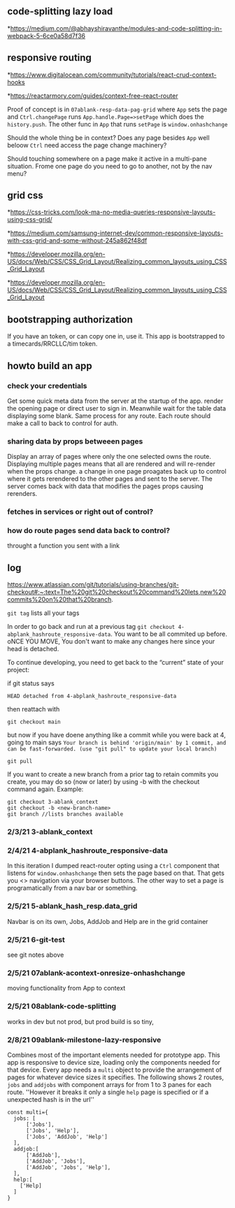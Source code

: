 ## code-splitting lazy load
*https://medium.com/@abhayshiravanthe/modules-and-code-splitting-in-webpack-5-6ce0a58d7f36

## responsive routing
*https://www.digitalocean.com/community/tutorials/react-crud-context-hooks

*https://reactarmory.com/guides/context-free-react-router

Proof of concept is in `07ablank-resp-data-pag-grid` where `App`  sets the page and `Ctrl.changePage` runs `App.handle.Page=>setPage` which does the `history.push`. The other func in `App` that runs `setPage` is `window.onhashchange`

Should the whole thing be in context? Does any page besides `App` well beloow `Ctrl` need access the page change machinery?

Should touching somewhere on a page make it active in a multi-pane situation. Frome one page do you need to go to another, not by the nav menu?


## grid css
*https://css-tricks.com/look-ma-no-media-queries-responsive-layouts-using-css-grid/

*https://medium.com/samsung-internet-dev/common-responsive-layouts-with-css-grid-and-some-without-245a862f48df

*https://developer.mozilla.org/en-US/docs/Web/CSS/CSS_Grid_Layout/Realizing_common_layouts_using_CSS_Grid_Layout

*https://developer.mozilla.org/en-US/docs/Web/CSS/CSS_Grid_Layout/Realizing_common_layouts_using_CSS_Grid_Layout


## bootstrapping authorization
If you have an token, or can copy one in, use it. This app is bootstrapped to a timecards/RRCLLC/tim token.

## howto build an app

### check your credentials
Get some quick meta data  from the server at the startup of the app. render the opening page or direct user to sign in. Meanwhile wait for the table data displaying some blank. Same process for any route. Each route should make a call to back to control for auth.
### sharing data by props betweeen pages
Display an array of pages where only the one selected owns the route. Displaying multiple pages means that all are rendered and will re-render when the props change. a change in one page proagates back up to control where it gets rerendered to the other pages and sent to the server. The server comes back with data that modifies the pages props causing rerenders.
### fetches in services or right out of control? 
### how do route pages send data back to control?
throught a function you sent with a link 

## log
https://www.atlassian.com/git/tutorials/using-branches/git-checkout#:~:text=The%20git%20checkout%20command%20lets,new%20commits%20on%20that%20branch.

`git tag` lists all your tags

In order to go back and run at a previous tag `git checkout 4-abplank_hashroute_responsive-data`. You want to be all commited up before. oNCE YOU MOVE, You don't want to make any changes here since your head is detached. 

To continue developing, you need to get back to the “current” state of your project: 

if git status says 

    HEAD detached from 4-abplank_hashroute_responsive-data

then reattach with
 
    git checkout main

but now if you have doene anything like a commit while you were back at 4, going to main says `Your branch is behind 'origin/main' by 1 commit, and can be fast-forwarded. (use "git pull" to update your local branch)`

    git pull

If you want to create a new branch from a prior tag to retain commits you create, you may do so (now or later) by using -b with the checkout command again. Example:

    git checkout 3-ablank_context
    git checkout -b <new-branch-name>
    git branch //lists branches available

### 2/3/21 3-ablank_context
### 2/4/21 4-abplank_hashroute_responsive-data
In this iteration I dumped react-router opting using a `Ctrl` component that listens for `window.onhashchange` then sets the page based on that. That gets you <> navigation via your browser buttons. The other way to set a page is programatically from a nav bar or something.
### 2/5/21 5-ablank_hash_resp.data_grid
Navbar is on its own, Jobs, AddJob and Help are in the grid container
### 2/5/21 6-git-test
see git notes above
### 2/5/21 07ablank-acontext-onresize-onhashchange
moving functionality from App to context
### 2/5/21 08ablank-code-splitting
works in dev but not prod, but prod build is so tiny, 
### 2/8/21 09ablank-milestone-lazy-responsive
Combines most of the important elements needed for prototype app. This app is responsive to device size, loading only the components needed for that device. Every app needs a `multi` object to provide the arrangement of pages for whatever device sizes it specifies. The following shows 2 routes, `jobs` and `addjobs` with component arrays for from 1 to 3 panes for each route. ''However it breaks it only a single `help` page is specified or if a unexpected hash is in the url''

    const multi={
      jobs: [
          ['Jobs'],
          ['Jobs', 'Help'],
          ['Jobs', 'AddJob', 'Help']
      ],
      addjob:[
          ['AddJob'],
          ['AddJob', 'Jobs'],
          ['AddJob', 'Jobs', 'Help'],
      ],
      help:[
        ['Help]
      ]
    }

